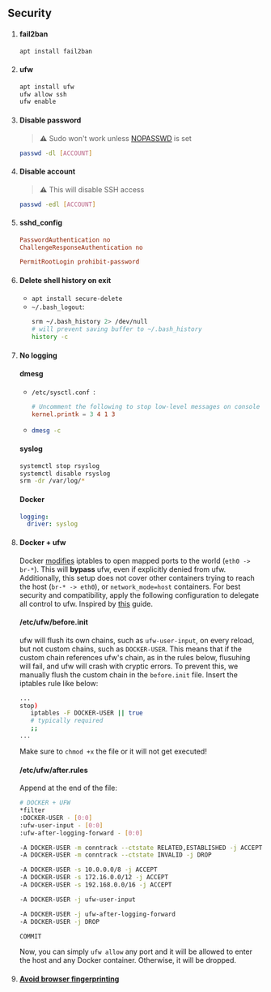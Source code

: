 ## Security

1. #### fail2ban
   ```sh
   apt install fail2ban
   ```
2. #### ufw
   ```sh
   apt install ufw
   ufw allow ssh
   ufw enable
   ```
3. #### Disable password

   > :warning: Sudo won't work unless [NOPASSWD](https://askubuntu.com/questions/147241/execute-sudo-without-password) is set

   ```sh
   passwd -dl [ACCOUNT]
   ```

4. #### Disable account
   > :warning: This will disable SSH access
   ```sh
   passwd -edl [ACCOUNT]
   ```
5. #### sshd_config

   ```conf
   PasswordAuthentication no
   ChallengeResponseAuthentication no

   PermitRootLogin prohibit-password
   ```

6. #### Delete shell history on exit

   - `apt install secure-delete`
   - `~/.bash_logout`:
     ```bash
     srm ~/.bash_history 2> /dev/null
     # will prevent saving buffer to ~/.bash_history
     history -c
     ```

7. #### No logging

   #### dmesg

   - `/etc/sysctl.conf `:
     ```conf
     # Uncomment the following to stop low-level messages on console
     kernel.printk = 3 4 1 3
     ```
   - ```bash
     dmesg -c
     ```

   #### syslog

   ```bash
   systemctl stop rsyslog
   systemctl disable rsyslog
   srm -dr /var/log/*
   ```

   #### Docker

   ```yaml
   logging:
     driver: syslog
   ```

8. #### Docker + ufw

   Docker [modifies](https://docs.docker.com/network/iptables/) iptables to open mapped ports to the world (`eth0 -> br-*`). This will **bypass** ufw, even if explicitly denied from ufw. Additionally, this setup does not cover other containers trying to reach the host (`br-* -> eth0`), or `network_mode=host` containers. For best security and compatibility, apply the following configuration to delegate all control to ufw. Inspired by [this](https://p1ngouin.com/posts/how-to-manage-iptables-rules-with-ufw-and-docker) guide.

   #### /etc/ufw/before.init

   ufw will flush its own chains, such as `ufw-user-input`, on every reload, but not custom chains, such as `DOCKER-USER`. This means that if the custom chain references ufw's chain, as in the rules below, flusuhing will fail, and ufw will crash with cryptic errors. To prevent this, we manually flush the custom chain in the `before.init` file. Insert the iptables rule like below:

   ```bash
   ...
   stop)
      iptables -F DOCKER-USER || true
      # typically required
      ;;
   ...
   ```

   Make sure to `chmod +x` the file or it will not get executed!

   #### /etc/ufw/after.rules

   Append at the end of the file:

   ```bash
   # DOCKER + UFW
   *filter
   :DOCKER-USER - [0:0]
   :ufw-user-input - [0:0]
   :ufw-after-logging-forward - [0:0]

   -A DOCKER-USER -m conntrack --ctstate RELATED,ESTABLISHED -j ACCEPT
   -A DOCKER-USER -m conntrack --ctstate INVALID -j DROP

   -A DOCKER-USER -s 10.0.0.0/8 -j ACCEPT
   -A DOCKER-USER -s 172.16.0.0/12 -j ACCEPT
   -A DOCKER-USER -s 192.168.0.0/16 -j ACCEPT

   -A DOCKER-USER -j ufw-user-input

   -A DOCKER-USER -j ufw-after-logging-forward
   -A DOCKER-USER -j DROP

   COMMIT
   ```

   Now, you can simply `ufw allow` any port and it will be allowed to enter the host and any Docker container. Otherwise, it will be dropped.

9. #### [Avoid browser fingerprinting](https://github.com/ViRb3/poweruser/blob/master/Windows/Security.md#avoid-browser-fingerprinting)
